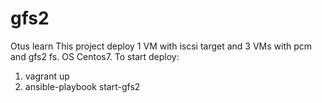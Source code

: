 # gfs2
Otus learn 
This project deploy 1 VM with iscsi target and 3 VMs with pcm and gfs2 fs. OS Centos7.
To start deploy:
1. vagrant up
2. ansible-playbook start-gfs2
